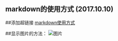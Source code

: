 ## markdown的使用方式 (2017.10.10)

##添加超链接
[markdown使用方式](https://sspai.com/post/25137)


##显示图片的方法：
![图片](https://cdn.sspai.com/attachment/origin/2014/04/15/69493.jpg)